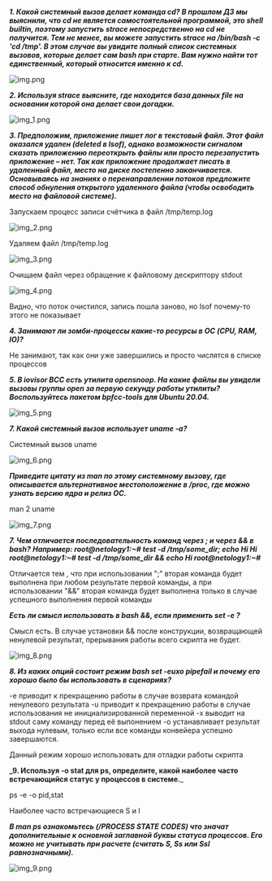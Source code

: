 **_1. Какой системный вызов делает команда cd? В прошлом ДЗ мы выяснили, что cd не является самостоятельной программой, это shell builtin, поэтому запустить strace непосредственно на cd не получится. Тем не менее, вы можете запустить strace на /bin/bash -c 'cd /tmp'. В этом случае вы увидите полный список системных вызовов, которые делает сам bash при старте. Вам нужно найти тот единственный, который относится именно к cd._**

![img.png](img.png)

**_2. Используя strace выясните, где находится база данных file на основании которой она делает свои догадки._**

![img_1.png](img_1.png)

**_3. Предположим, приложение пишет лог в текстовый файл. Этот файл оказался удален (deleted в lsof), однако возможности сигналом сказать приложению переоткрыть файлы или просто перезапустить приложение – нет. Так как приложение продолжает писать в удаленный файл, место на диске постепенно заканчивается. Основываясь на знаниях о перенаправлении потоков предложите способ обнуления открытого удаленного файла (чтобы освободить место на файловой системе)._**


Запускаем процесс записи счётчика в файл /tmp/temp.log

![img_2.png](img_2.png)

Удаляем файл /tmp/temp.log 

![img_3.png](img_3.png)

Очищаем файл через обращение к файловому дескриптору stdout

![img_4.png](img_4.png)

Видно, что поток очистился, запись пошла заново, но lsof почему-то этого не показывает


**_4. Занимают ли зомби-процессы какие-то ресурсы в ОС (CPU, RAM, IO)?_**

Не занимают, так как они уже завершились и просто числятся в списке процессов 

**_5. В iovisor BCC есть утилита opensnoop. На какие файлы вы увидели вызовы группы open за первую секунду работы утилиты? Воспользуйтесь пакетом bpfcc-tools для Ubuntu 20.04._** 

![img_5.png](img_5.png)


**_7. Какой системный вызов использует uname -a?_**

Системный вызов uname 

![img_6.png](img_6.png)

**_Приведите цитату из man по этому системному вызову, где описывается альтернативное местоположение в /proc, где можно узнать версию ядра и релиз ОС._**

man 2 uname

![img_7.png](img_7.png)

**_7. Чем отличается последовательность команд через ; и через && в bash?_**
**_Например:
root@netology1:~# test -d /tmp/some_dir; echo Hi
Hi
root@netology1:~# test -d /tmp/some_dir && echo Hi
root@netology1:~#_**

Отличается тем , что при использовании ";" вторая команда будет выполнена при любом результате первой команды, а при использовании "&&" вторая команда будет выполнена только в случае успешного выполнения первой команды 

**_Есть ли смысл использовать в bash &&, если применить set -e ?_**

Смысл есть. В случае установки && после конструкции, возвращающей ненулевой результат, прерывания работы всего скрипта не будет.

![img_8.png](img_8.png)

**_8. Из каких опций состоит режим bash set -euxo pipefail и почему его хорошо было бы использовать в сценариях?_**

-e  приводит к прекращению работы в случае возврата командой ненулевого результата
-u  приводит к прекращению работы в случае использования не инициализированной переменной
-x выводит на stdout саму команду перед её выпонением
-o  устанавливает результат выхода нулевым, только если все команды конвейера успешно завершаются.

Данный режим хорошо использовать для отладки работы скрипта

**_9. Используя -o stat для ps, определите, какой наиболее часто встречающийся статус у процессов в системе.**_ 

ps -e -o pid,stat

Наиболее часто встречающиеся S и I

**_В man ps ознакомьтесь (/PROCESS STATE CODES) что значат дополнительные к основной заглавной буквы статуса процессов. Его можно не учитывать при расчете (считать S, Ss или Ssl равнозначными)._**

![img_9.png](img_9.png)